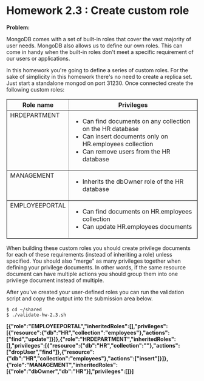 # Homework 2.3 : Create custom role

**Problem:**

MongoDB comes with a set of built-in roles that cover the vast majority of user needs. MongoDB also allows us to define our own roles. This can come in handy when the built-in roles don't meet a specific requirement of our users or applications.

In this homework you're going to define a series of custom roles. For the sake of simplicity in this homework there's no need to create a replica set. Just start a standalone mongod on port 31230. Once connected create the following custom roles:

<table border="1" class="docutils">
<colgroup>
<col width="21%">
<col width="79%">
</colgroup>
<thead valign="bottom">
<tr><th class="head">Role name</th>
<th class="head">Privileges</th>
</tr>
</thead>
<tbody valign="top">
<tr><td>HRDEPARTMENT</td>
<td><ul class="first last simple">
<li>Can find documents on any collection on the HR database</li>
<li>Can insert documents only on HR.employees collection</li>
<li>Can remove users from the HR database</li>
</ul>
</td>
</tr>
<tr><td>MANAGEMENT</td>
<td><ul class="first last simple">
<li>Inherits the dbOwner role of the HR database</li>
</ul>
</td>
</tr>
<tr><td>EMPLOYEEPORTAL</td>
<td><ul class="first last simple">
<li>Can find documents on HR.employees collection</li>
<li>Can update HR.employees documents</li>
</ul>
</td>
</tr>
</tbody>
</table>

When building these custom roles you should create privilege documents for each of these requirements (instead of inheriting a role) unless specified. You should also "merge" as many privileges together when defining your privilege documents. In other words, if the same resource document can have multiple actions you should group them into one privilege document instead of multiple.

After you've created your user-defined roles you can run the validation script and copy the output into the submission area below.

```
$ cd ~/shared
$ ./validate-hw-2.3.sh
```

**[{"role":"EMPLOYEEPORTAL","inheritedRoles":[],"privileges":[{"resource":{"db":"HR","collection":"employees"},"actions":["find","update"]}]},{"role":"HRDEPARTMENT","inheritedRoles":[],"privileges":[{"resource":{"db":"HR","collection":""},"actions":["dropUser","find"]},{"resource":{"db":"HR","collection":"employees"},"actions":["insert"]}]},{"role":"MANAGEMENT","inheritedRoles":[{"role":"dbOwner","db":"HR"}],"privileges":[]}]**